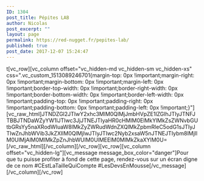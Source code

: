 ```yaml
---
ID: 1304
post_title: Pépites LAB
author: Nicolas
post_excerpt: ""
layout: page
permalink: https://red-nugget.fr/pepites-lab/
published: true
post_date: 2017-12-07 15:24:47
---
```

t[vc_row][vc_column offset="vc_hidden-md vc_hidden-sm vc_hidden-xs" css=".vc_custom_1513089246701{margin-top: 0px !important;margin-right: 0px !important;margin-bottom: 0px !important;margin-left: 0px !important;border-top-width: 0px !important;border-right-width: 0px !important;border-bottom-width: 0px !important;border-left-width: 0px !important;padding-top: 0px !important;padding-right: 0px !important;padding-bottom: 0px !important;padding-left: 0px !important;}"][vc_raw_html]JTNDZGl2JTIwY2xhc3MlM0QlMjJmbHVpZE1lZGlhJTIyJTNFJTBBJTNDaWZyYW1lJTIwc3JjJTNEJTIyaHR0cHMlM0ElMkYlMkZsZWNvbGUtbGRsYy5naXRodWIuaW8lMkZyZWRudWdnZXQlMkZpbmRleC5odG1sJTIyJTIwZnJhbWVib3JkZXIlM0QlMjIwJTIyJTIwc2Nyb2xsaW5nJTNEJTIybm8lMjIlM0UlMjAlM0MlMkZpZnJhbWUlM0UlMEElM0MlMkZkaXYlM0U=[/vc_raw_html][/vc_column][/vc_row][vc_row][vc_column offset="vc_hidden-lg"][vc_message message_box_color="danger"]Pour que tu puisse profiter à fond de cette page, rendez-vous sur un écran digne de ce nom #CEstLaTailleQuiCompte #LesDevsEnMousse[/vc_message][/vc_column][/vc_row]
